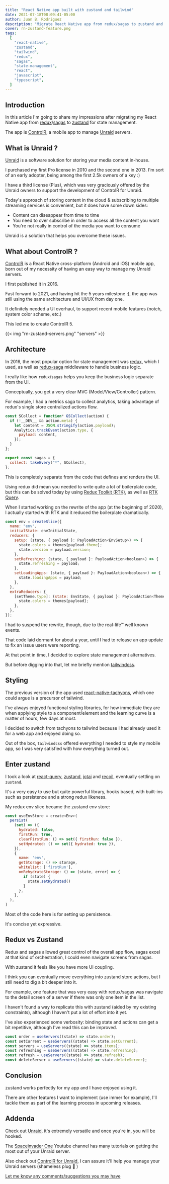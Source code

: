 ```yaml
---
title: "React Native app built with zustand and tailwind"
date: 2021-07-18T08:09:41-05:00
author: Juan B. Rodriguez
description: "Migrate React Native app from redux/sagas to zustand and implement tailwindcss along the way"
cover: rn-zustand-feature.png
tags:
  [
    "react-native",
    "zustand",
    "tailwind",
    "redux",
    "sagas",
    "state-management",
    "react",
    "javascript",
    "typescript",
  ]
---
```


## Introduction

In this article I'm going to share my impressions after migrating my React Native app from [redux](https://reduxjs.org)/[sagas](https://redux-saga.js.org/) to [zustand](https://github.com/pmndrs/zustand) for state management.

The app is [ControlR](https://www.apertoire.com/controlr/), a mobile app to manage [Unraid](https://unraid.net/) servers.

## What is Unraid ?

[Unraid](https://unraid.net/) is a software solution for storing your media content in-house.

I purchased my first Pro license in 2010 and the second one in 2013.
I'm sort of an early adopter, being among the first 2.5k owners of a key :)

I have a third license (Plus), which was very graciously offered by the Unraid owners to support the development of ControlR for Unraid.

Today's approach of storing content in the cloud & subscribing to multiple streaming services is convenient, but it does have some down sides:

- Content can diseappear from time to time
- You need to over subscribe in order to access all the content you want
- You're not really in control of the media you want to consume

Unraid is a solution that helps you overcome these issues.

## What about ControlR ?

[ControlR](https://www.apertoire.com/controlr/) is a React Native cross-platform (Android and iOS) mobile app, born out of my necessity of having an easy way to manage my Unraid servers.

I first published it in 2016.

Fast forward to 2021, and having hit the 5 years milestone :), the app was still using the same architecture and UI/UX from day one.

It definitely needed a UI overhaul, to support recent mobile features (notch, system color scheme, etc.)

This led me to create ControlR 5.

{{< img "rn-zustand-servers.png" "servers" >}}

## Architecture

In 2016, the most popular option for state management was [redux](https://redux.js.org/), which I used, as well as [redux-saga](https://redux-saga.js.org/) middleware to handle business logic.

I really like how `redux`/`sagas` helps you keep the business logic separate from the UI.

Conceptually, you get a very clear MVC (Model/View/Controller) pattern.

For example, I had a metrics saga to collect analytics, taking advantage of redux's single store centralized actions flow.

```javascript
const SCollect = function* GSCollect(action) {
  if (!__DEV__ && action.meta) {
    let content = JSON.stringify(action.payload);
    Analytics.trackEvent(action.type, {
      payload: content,
    });
  }
};

export const sagas = {
  collect: takeEvery("*", SCollect),
};
```

This is completely separate from the code that defines and renders the UI.

Using redux did mean you needed to write quite a lot of boilerplate code, but this can be solved today by using [Redux Toolkit (RTK)](https://redux-toolkit.js.org/), as well as [RTK Query](https://redux-toolkit.js.org/rtk-query/overview).

When I started working on the rewrite of the app (at the beginning of 2020), I actually started with RTK and it reduced the boilerplate dramatically.

```javascript
const env = createSlice({
  name: "env",
  initialState: envInitialState,
  reducers: {
    setup: (state, { payload }: PayloadAction<EnvSetup>) => {
      state.colors = themes[payload.theme];
      state.version = payload.version;
    },
    setRefreshing: (state, { payload }: PayloadAction<boolean>) => {
      state.refreshing = payload;
    },
    setLoadingApps: (state, { payload }: PayloadAction<boolean>) => {
      state.loadingApps = payload;
    },
  },
  extraReducers: {
    [setTheme.type]: (state: EnvState, { payload }: PayloadAction<Theme>) => {
      state.colors = themes[payload];
    },
  },
});
```

I had to suspend the rewrite, though, due to the real-life&trade; well known events.

That code laid dormant for about a year, until I had to release an app update to fix an issue users were reporting.

At that point in time, I decided to explore state management alternatives.

But before digging into that, let me briefly mention [tailwindcss](https://tailwindcss.com/).

## Styling

The previous version of the app used [react-native-tachyons](https://github.com/tachyons-css/react-native-style-tachyons), which one could argue is a precursor of tailwind.

I've always enjoyed functional styling libraries, for how immediate they are when applying style to a component/element and the learning curve is a matter of hours, few days at most.

I decided to switch from tachyons to tailwind because I had already used it for a web app and enjoyed doing so.

Out of the box, `tailwindcss` offered everything I needed to style my mobile app, so I was very satisfied with how everything turned out.

## Enter zustand

I took a look at [react-query](https://react-query.tanstack.com/), [zustand](https://github.com/pmndrs/zustand), [jotai](https://github.com/pmndrs/jotai) and [recoil](https://recoiljs.org/), eventually settling on `zustand`.

It's a very easy to use but quite powerful library, hooks based, with built-ins such as persistence and a strong redux likeness.

My redux env slice became the zustand env store:

```javascript
const useEnvStore = create<Env>(
  persist(
    (set) => ({
      hydrated: false,
      firstRun: true,
      clearFirstRun: () => set({ firstRun: false }),
      setHydrated: () => set({ hydrated: true }),
    }),
    {
      name: 'env',
      getStorage: () => storage,
      whitelist: ['firstRun'],
      onRehydrateStorage: () => (state, error) => {
        if (state) {
          state.setHydrated()
        }
      },
    },
  ),
)
```

Most of the code here is for setting up persistence.

It's concise yet expressive.

## Redux vs Zustand

Redux and sagas allowed great control of the overall app flow, sagas excel at that kind of orchestration, I could even navigate screens from sagas.

With zustand it feels like you have more UI coupling.

I think you can eventually move everything into zustand store actions, but I still need to dig a bit deeper into it.

For example, one feature that was very easy with redux/sagas was navigate to the detail screen of a server if there was only one item in the list.

I haven't found a way to replicate this with zustand (aided by my existing constraints), although I haven't put a lot of effort into it yet.

I've also experienced some verbosity: binding state and actions can get a bit repetitive, although I've read this can be improved.

```javascript
const order = useServers((state) => state.order);
const setCurrent = useServers((state) => state.setCurrent);
const servers = useServers((state) => state.items);
const refreshing = useServers((state) => state.refreshing);
const refresh = useServers((state) => state.refresh);
const deleteServer = useServers((state) => state.deleteServer);
```

## Conclusion

zustand works perfectly for my app and I have enjoyed using it.

There are other features I want to implement (use immer for example), I'll tackle them as part of the learning process in upcoming releases.

## Addenda

Check out [Unraid](https://unraid.net), it's extremely versatile and once you're in, you will be hooked.

The [Spaceinvader One](https://www.youtube.com/c/SpaceinvaderOne) Youtube channel has many tutorials on getting the most out of your Unraid server.

Also check out [ControlR for Unraid](https://www.apertoire.com/controlr/), I can assure it'll help you manage your Unraid servers (shameless plug 🙌 )

[Let me know any comments/suggestions you may have](https://twitter.com/jbrodriguezio/status/1416771768551940100)
